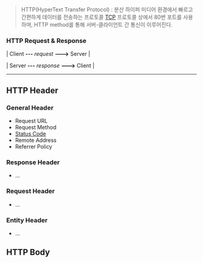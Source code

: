 > HTTP(HyperText Transfer Protocol) : 분산 하이퍼 미디어 환경에서 빠르고 간편하게 데이터를 전송하는 프로토콜
>   [TCP](https://github.com/CharmStrange/Obsidian/blob/main/Network/ip-network_layer.md) 프로토콜 상에서 80번 포트를 사용하며, HTTP method를 통해 서버-클라이언트 간 통신이 이루어진다.

### HTTP Request & Response
| Client **---** *request* **--->** Server |

| Server **---** *response* **--->** Client |

---

## HTTP Header
### General Header
- Request URL
- Request Method
- [Status Code](https://github.com/CharmStrange/Study/blob/%EC%84%9C%EB%B9%84%EC%8A%A4_%EC%84%9C%EB%B2%84/%EA%B8%B0%EC%B4%88/Headers/General%20Headers/StatusCode.md)
- Remote Address
- Referrer Policy

### Response Header
- ...

### Request Header
- ...

### Entity Header
- ...

## HTTP Body
